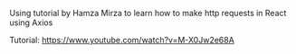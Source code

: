 Using tutorial by Hamza Mirza to learn how to make http requests in React using Axios

Tutorial:
https://www.youtube.com/watch?v=M-X0Jw2e68A

